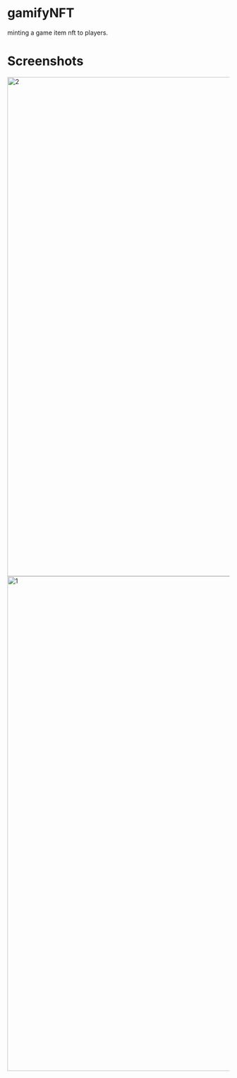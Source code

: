 # gamifyNFT
minting a game item nft to players.

# Screenshots

<img width="1130" alt="2" src="https://user-images.githubusercontent.com/96753750/157139235-3ebb1fb0-29d3-4168-836b-6e256ffe1d39.png">

<img width="1120" alt="1" src="https://user-images.githubusercontent.com/96753750/157139256-c9805e97-f392-4e01-8329-f528cc09e041.png">
